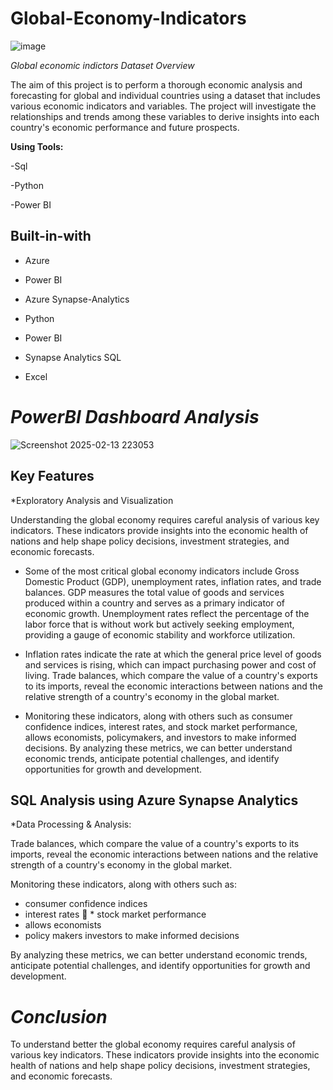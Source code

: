 # Global-Economy-Indicators

![image](https://github.com/user-attachments/assets/c75cd0aa-6948-4247-8d0d-68b623b14a64)

 *Global economic indictors* 
*Dataset Overview*

The aim of this project is to perform a thorough economic analysis and forecasting for global and individual countries using a dataset that includes various economic indicators and variables. The project will investigate the relationships and trends among these variables to derive insights into each country's economic performance and future prospects. 



**Using Tools:**

-Sql

-Python

-Power BI    


## Built-in-with

* Azure

* Power BI

* Azure Synapse-Analytics

* Python

* Power BI

* Synapse Analytics SQL

* Excel


# *PowerBI Dashboard Analysis* 

![Screenshot 2025-02-13 223053](https://github.com/user-attachments/assets/393691a7-ab2f-4110-aa26-a0dc8068ad7a)


## Key Features 
*Exploratory Analysis and Visualization 

Understanding the global economy requires careful analysis of various key indicators. These indicators provide insights into the economic health of nations and help shape policy decisions, investment strategies, and economic forecasts.

*	Some of the most critical global economy indicators include Gross Domestic Product (GDP), unemployment rates, inflation rates, and trade balances. GDP measures the total value of goods and services produced within a country and serves as a primary indicator of economic growth. Unemployment rates reflect the percentage of the labor force that is without work but actively seeking employment, providing a gauge of economic stability and workforce utilization.

*	Inflation rates indicate the rate at which the general price level of goods and services is rising, which can impact purchasing power and cost of living. Trade balances, which compare the value of a country's exports to its imports, reveal the economic interactions between nations and the relative strength of a country's economy in the global market.

*	Monitoring these indicators, along with others such as consumer confidence indices, interest rates, and stock market performance, allows economists, policymakers, and investors to make informed decisions. By analyzing these metrics, we can better understand economic trends, anticipate potential challenges, and identify opportunities for growth and development.


## SQL Analysis using Azure Synapse Analytics
*Data Processing & Analysis:   


Trade balances, which compare the value of a country's exports to its imports, reveal the economic interactions between nations and the relative strength of a country's economy in the global market.

Monitoring these indicators, along with others such as:

* consumer confidence indices
* interest rates  * stock market performance
* allows economists
* policy makers investors to make informed decisions
     
        
 By analyzing these metrics, we can better understand economic trends, anticipate potential challenges, and identify opportunities for growth and development. 


 # *Conclusion* 

 To understand better the global economy requires careful analysis of various key indicators. These indicators provide insights into the economic health of nations and help shape policy decisions, investment strategies, and economic forecasts. 






 
